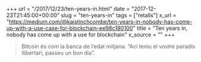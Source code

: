 +++
url = "/2017/12/23/ten-years-in.html"
date = "2017-12-23T21:45:00+00:00"
slug = "ten-years-in"
tags = ["retalls"]
x_url = "https://medium.com/@kaistinchcombe/ten-years-in-nobody-has-come-up-with-a-use-case-for-blockchain-ee98c180100"
title = "Ten years in, nobody has come up with a use for blockchain"
x_source = ""
+++


> Bitcoin és com la banca de l’edat mitjana. “Ací teniu el vostre paradís llibertari, passeu un bon dia”.
